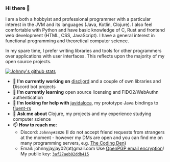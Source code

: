 ### Hi there 👋

I am a both a hobbyist and professional programmer with a particular interest in the JVM and its languages (Java, Kotlin, Clojure). I also feel comfortable with Python and have basic knowledge of C, Rust and frontend web development (HTML, CSS, JavaScript). I have a general interest in functional programming and theoretical computer science.

In my spare time, I prefer writing libraries and tools for other programmers over applications with user interfaces. This reflects upon the majority of my open source projects.

[![Johnny's github stats](https://github-readme-stats.vercel.app/api?username=johnnyjayjay&theme=dark)](https://github.com/anuraghazra/github-readme-stats)

- 🔭 **I’m currently working on** [discljord](https://github.com/IGJoshua/discljord) and a couple of own libraries and Discord bot projects
- 🌱 **I’m currently learning** open source licensing  and FIDO2/WebAuthn authentication
- 🤔 **I’m looking for help with** [javidaloca](https://github.com/JohnnyJayJay/javidaloca), my prototype Java bindings to [fluent-rs](https://github.com/projectfluent/fluent-rs)
- 💬 **Ask me about** Clojure, my projects and my experience studying computer science
- 📫 **How to reach me:**
  - Discord: `Johnny#3826` (I do not accept friend requests from strangers at the moment - however my DMs are open and you can find me on many programming servers, e.g. [The Coding Den](https://discord.gg/code))
  - Email: johnnyjayjay02(at)gmail.com
    Use [OpenPGP email encryption](https://emailselfdefense.fsf.org)! My public key: [`3af27aeb02ddb415`](https://keyserver.ubuntu.com/pks/lookup?op=get&search=0x97c08c1541a326153b85aaec3af27aeb02ddb415)
  
